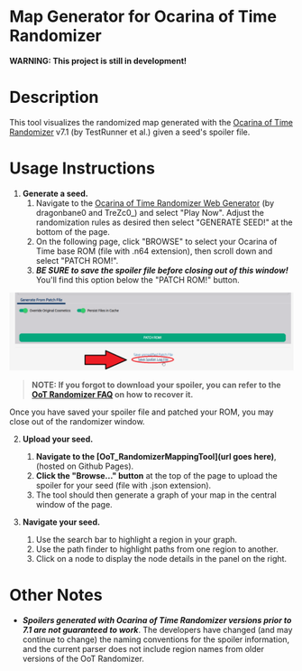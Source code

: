 # Map Generator for Ocarina of Time Randomizer
**WARNING: This project is still in development!**

# Description
This tool visualizes the randomized map generated with the [Ocarina of Time Randomizer](https://ootrandomizer.com/) v7.1 (by TestRunner et al.) given a seed's spoiler file.

# Usage Instructions
1.  **Generate a seed.**
    1. Navigate to the [Ocarina of Time Randomizer Web Generator](https://ootrandomizer.com/) (by dragonbane0 and TreZc0_) and select "Play Now". Adjust the randomization rules as desired then select "GENERATE SEED!" at the bottom of the page.
    2. On the following page, click "BROWSE" to select your Ocarina of Time base ROM (file with .n64 extension), then scroll down and select "PATCH ROM!".
    3. ***BE SURE to save the spoiler file before closing out of this window!*** You'll find this option below the "PATCH ROM!" button.

![Screenshot](./assets/images/save-spoiler-log.png)

>**NOTE: If you forgot to download your spoiler, you can refer to the [OoT Randomizer FAQ](https://wiki.ootrandomizer.com/index.php?title=Frequently_Asked_Questions#How_Do_I_Find_My_Spoiler_Log_Again.3F) on how to recover it.**

Once you have saved your spoiler file and patched your ROM, you may close out of the randomizer window.

2. **Upload your seed.**
    1. **Navigate to the [OoT_RandomizerMappingTool](url goes here)**, (hosted on Github Pages).
    2. **Click the "Browse..." button** at the top of the page to upload the spoiler for your seed (file with .json extension).
    3. The tool should then generate a graph of your map in the central window of the page.

3. **Navigate your seed.**
   1. Use the search bar to highlight a region in your graph.
   2. Use the path finder to highlight paths from one region to another.
   3. Click on a node to display the node details in the panel on the right.


# Other Notes
* ***Spoilers generated with Ocarina of Time Randomizer versions prior to 7.1 are not guaranteed to work***. The developers have changed (and may continue to change) the naming conventions for the spoiler information, and the current parser does not include region names from older versions of the OoT Randomizer.